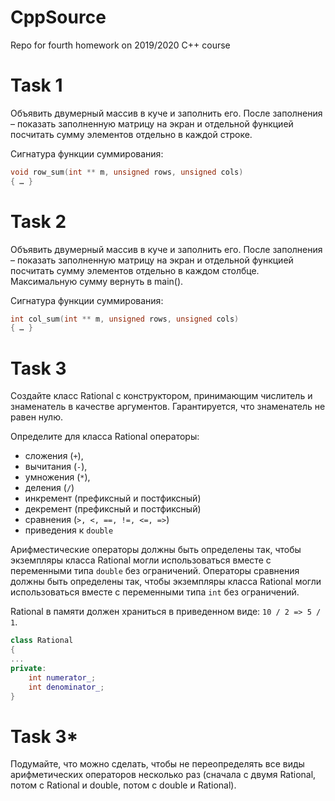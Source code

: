 # CppSource

Repo for fourth homework on 2019/2020 C++ course

# Task 1

Объявить двумерный массив в куче и заполнить его. После заполнения – показать заполненную матрицу на экран и отдельной функцией посчитать сумму элементов отдельно в каждой строке.

Сигнатура функции суммирования:
```cpp
void row_sum(int ** m, unsigned rows, unsigned cols)
{ … }
```

# Task 2

Объявить двумерный массив в куче и заполнить его. После заполнения – показать заполненную матрицу на экран и отдельной функцией посчитать сумму элементов отдельно в каждом столбце. Максимальную сумму вернуть в main().

Сигнатура функции суммирования:
```cpp
int col_sum(int ** m, unsigned rows, unsigned cols)
{ … }
```

# Task 3

Создайте класс Rational с конструктором, принимающим числитель и знаменатель в качестве аргументов. Гарантируется, что знаменатель не равен нулю.

Определите для класса Rational операторы:
 - сложения (`+`), 
 - вычитания (`-`),
 - умножения (`*`),
 - деления (`/`)
 - инкремент (префиксный и постфиксный)
 - декремент (префиксный и постфиксный)
 - сравнения (`>, <, ==, !=, <=, =>`)
 - приведения к `double`

Арифместические операторы должны быть определены так, чтобы экземпляры класса Rational могли использоваться вместе с переменными типа `double` без ограничений.
Операторы сравнения должны быть определены так, чтобы экземпляры класса Rational могли использоваться вместе с переменными типа `int` без ограничений.

Rational в памяти должен храниться в приведенном виде: `10 / 2 => 5 / 1`.

```cpp
class Rational
{
...
private:
	int numerator_;
	int denominator_;
}
```

# Task 3*

Подумайте, что можно сделать, чтобы не переопределять все виды арифметических операторов несколько раз (сначала с двумя Rational, потом с Rational и double, потом с double и Rational).


